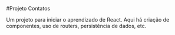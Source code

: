 #Projeto Contatos

   Um projeto para iniciar o aprendizado de React. Aqui há criação de componentes, uso de routers, persistência de dados, etc.
